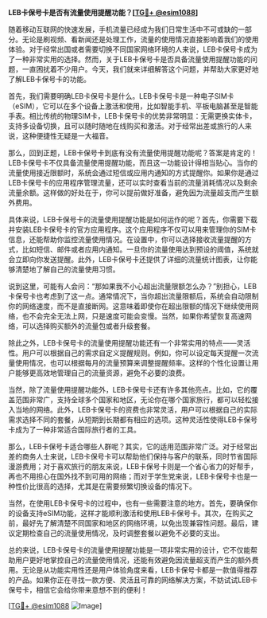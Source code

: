 **LEB卡保号卡是否有流量使用提醒功能？[[TG💪+ @esim1088](https://t.me/s/esim1088)]**

随着移动互联网的快速发展，手机流量已经成为我们日常生活中不可或缺的一部分。无论是刷视频、看新闻还是处理工作，流量的使用情况直接影响着我们的使用体验。对于经常出国或者需要切换不同国家网络环境的人来说，LEB卡保号卡成为了一种非常实用的选择。然而，关于LEB卡保号卡是否具备流量使用提醒功能的问题，一直困扰着不少用户。今天，我们就来详细解答这个问题，并帮助大家更好地了解LEB卡保号卡的功能。

首先，我们需要明确LEB卡保号卡是什么。LEB卡保号卡是一种电子SIM卡（eSIM），它可以在多个设备上激活和使用，比如智能手机、平板电脑甚至是智能手表。相比传统的物理SIM卡，LEB卡保号卡的优势非常明显：无需更换实体卡，支持多设备切换，且可以随时随地在线购买和激活。对于经常出差或旅行的人来说，这种便捷性无疑是一大福音。

那么，回到正题，LEB卡保号卡到底有没有流量使用提醒功能呢？答案是肯定的！LEB卡保号卡不仅具备流量使用提醒功能，而且这一功能设计得相当贴心。当你的流量使用接近限额时，系统会通过短信或应用内通知的方式提醒你。如果你是通过LEB卡保号卡的应用程序管理流量，还可以实时查看当前的流量消耗情况以及剩余流量余额。这样做的好处在于，你可以提前做好准备，避免因为流量超支而产生额外费用。

具体来说，LEB卡保号卡的流量使用提醒功能是如何运作的呢？首先，你需要下载并安装LEB卡保号卡的官方应用程序。这个应用程序不仅可以用来管理你的SIM卡信息，还能帮助你监控流量使用情况。在设置中，你可以选择接收流量提醒的方式，比如短信、邮件或者应用内通知。一旦你的流量使用达到预设的阈值，系统就会立即向你发送提醒。此外，LEB卡保号卡还提供了详细的流量统计图表，让你能够清楚地了解自己的流量使用习惯。

说到这里，可能有人会问：“那如果我不小心超出流量限额怎么办？”别担心，LEB卡保号卡也考虑到了这一点。通常情况下，当你超出流量限额后，系统会自动限制你的网络速度，而不是直接断网。这意味着即使你在超出限额的情况下继续使用网络，也不会完全无法上网，只是速度可能会变慢。当然，如果你希望恢复高速网络，可以选择购买额外的流量包或者升级套餐。

除此之外，LEB卡保号卡的流量使用提醒功能还有一个非常实用的特点——灵活性。用户可以根据自己的需求自定义提醒规则。例如，你可以设定每天提醒一次流量使用情况，也可以根据每月的流量预算来调整提醒频率。这样的个性化设置让用户能够更高效地管理自己的流量资源，避免不必要的浪费。

当然，除了流量使用提醒功能外，LEB卡保号卡还有许多其他亮点。比如，它的覆盖范围非常广，支持全球多个国家和地区，无论你在哪个国家旅行，都可以轻松接入当地的网络。此外，LEB卡保号卡的资费也非常灵活，用户可以根据自己的实际需求选择不同的套餐，从短期到长期都有相应的选项。这种灵活性使得LEB卡保号卡成为了一种非常适合国际旅行者的工具。

那么，LEB卡保号卡适合哪些人群呢？其实，它的适用范围非常广泛。对于经常出差的商务人士来说，LEB卡保号卡可以帮助他们保持与客户的联系，同时节省国际漫游费用；对于喜欢旅行的朋友来说，LEB卡保号卡则是一个省心省力的好帮手，再也不用担心在国外找不到可用的网络；而对于学生党来说，LEB卡保号卡也是一种性价比很高的选择，尤其是在需要频繁切换设备的情况下。

当然，在使用LEB卡保号卡的过程中，也有一些需要注意的地方。首先，要确保你的设备支持eSIM功能，这样才能顺利激活和使用LEB卡保号卡。其次，在购买之前，最好先了解清楚不同国家和地区的网络环境，以免出现兼容性问题。最后，建议定期检查自己的流量使用情况，及时调整套餐以避免不必要的支出。

总的来说，LEB卡保号卡的流量使用提醒功能是一项非常实用的设计，它不仅能帮助用户更好地掌控自己的流量使用情况，还能有效避免因流量超支而产生的额外费用。无论是从功能实用性还是用户体验角度来看，LEB卡保号卡都是一款值得推荐的产品。如果你正在寻找一款方便、灵活且可靠的网络解决方案，不妨试试LEB卡保号卡，相信它会给你带来意想不到的便利！

[[TG💪+ @esim1088](https://t.me/s/esim1088) ![Image](https://i.postimg.cc/4NQfJmqS/Snipaste-2025-05-13-00-14-12.png)]